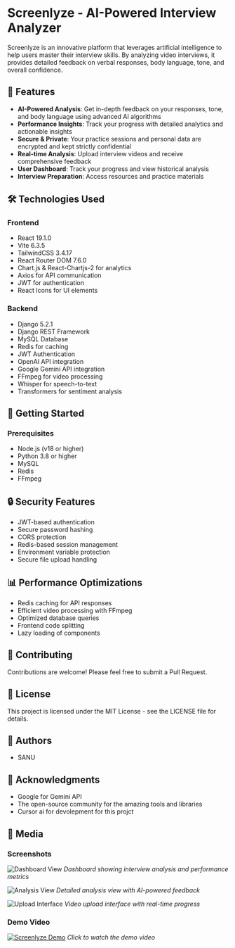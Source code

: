 # Screenlyze - AI-Powered Interview Analyzer

Screenlyze is an innovative platform that leverages artificial intelligence to help users master their interview skills. By analyzing video interviews, it provides detailed feedback on verbal responses, body language, tone, and overall confidence.

## 🌟 Features

- **AI-Powered Analysis**: Get in-depth feedback on your responses, tone, and body language using advanced AI algorithms
- **Performance Insights**: Track your progress with detailed analytics and actionable insights
- **Secure & Private**: Your practice sessions and personal data are encrypted and kept strictly confidential
- **Real-time Analysis**: Upload interview videos and receive comprehensive feedback
- **User Dashboard**: Track your progress and view historical analysis
- **Interview Preparation**: Access resources and practice materials

## 🛠️ Technologies Used

### Frontend
- React 19.1.0
- Vite 6.3.5
- TailwindCSS 3.4.17
- React Router DOM 7.6.0
- Chart.js & React-Chartjs-2 for analytics
- Axios for API communication
- JWT for authentication
- React Icons for UI elements

### Backend
- Django 5.2.1
- Django REST Framework
- MySQL Database
- Redis for caching
- JWT Authentication
- OpenAI API integration
- Google Gemini API integration
- FFmpeg for video processing
- Whisper for speech-to-text
- Transformers for sentiment analysis

## 🚀 Getting Started

### Prerequisites
- Node.js (v18 or higher)
- Python 3.8 or higher
- MySQL
- Redis
- FFmpeg





   

## 🔒 Security Features
- JWT-based authentication
- Secure password hashing
- CORS protection
- Redis-based session management
- Environment variable protection
- Secure file upload handling

## 📊 Performance Optimizations
- Redis caching for API responses
- Efficient video processing with FFmpeg
- Optimized database queries
- Frontend code splitting
- Lazy loading of components

## 🤝 Contributing
Contributions are welcome! Please feel free to submit a Pull Request.

## 📝 License
This project is licensed under the MIT License - see the LICENSE file for details.

## 👥 Authors
- SANU

## 🙏 Acknowledgments

- Google for Gemini API
- The open-source community for the amazing tools and libraries
- Cursor ai for devolepment for this projct

## 📸 Media

### Screenshots
![Dashboard View](docs/media/screenshots/dashboard.png)
*Dashboard showing interview analysis and performance metrics*

![Analysis View](docs/media/screenshots/analysis.png)
*Detailed analysis view with AI-powered feedback*

![Upload Interface](docs/media/screenshots/upload.png)
*Video upload interface with real-time progress*

### Demo Video
[![Screenlyze Demo](docs/media/demo/thumbnail.png)](docs/media/demo/demo.mp4)
*Click to watch the demo video*


